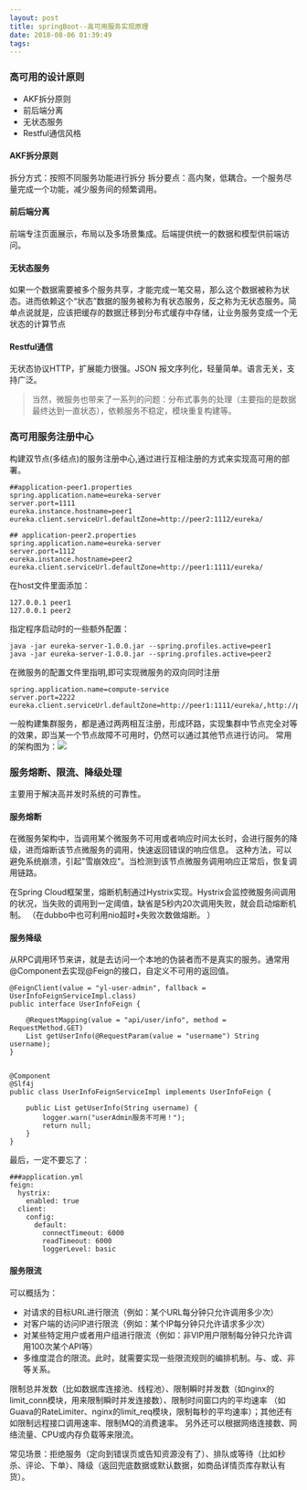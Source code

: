 ```yaml
---
layout: post
title: springBoot--高可用服务实现原理
date: 2018-08-06 01:39:49
tags:
---
```


### 高可用的设计原则
- AKF拆分原则
- 前后端分离
- 无状态服务
- Restful通信风格

####  AKF拆分原则
拆分方式：按照不同服务功能进行拆分
拆分要点：高内聚，低耦合。一个服务尽量完成一个功能，减少服务间的频繁调用。

#### 前后端分离
前端专注页面展示，布局以及多场景集成。后端提供统一的数据和模型供前端访问。

#### 无状态服务
如果一个数据需要被多个服务共享，才能完成一笔交易，那么这个数据被称为状态。进而依赖这个“状态”数据的服务被称为有状态服务，反之称为无状态服务。简单点说就是，应该把缓存的数据迁移到分布式缓存中存储，让业务服务变成一个无状态的计算节点

#### Restful通信
无状态协议HTTP，扩展能力很强。JSON 报文序列化，轻量简单。语言无关，支持广泛。

>当然，微服务也带来了一系列的问题：分布式事务的处理（主要指的是数据最终达到一直状态），依赖服务不稳定，模块重复构建等。

### 高可用服务注册中心

构建双节点(多结点)的服务注册中心,通过进行互相注册的方式来实现高可用的部署。
```
##application-peer1.properties
spring.application.name=eureka-server
server.port=1111
eureka.instance.hostname=peer1
eureka.client.serviceUrl.defaultZone=http://peer2:1112/eureka/
```
```
## application-peer2.properties
spring.application.name=eureka-server
server.port=1112
eureka.instance.hostname=peer2
eureka.client.serviceUrl.defaultZone=http://peer1:1111/eureka/
```

在host文件里面添加：
```
127.0.0.1 peer1
127.0.0.1 peer2
```

指定程序启动时的一些额外配置：
```
java -jar eureka-server-1.0.0.jar --spring.profiles.active=peer1
java -jar eureka-server-1.0.0.jar --spring.profiles.active=peer2
```

在微服务的配置文件里指明,即可实现微服务的双向同时注册
```
spring.application.name=compute-service
server.port=2222
eureka.client.serviceUrl.defaultZone=http://peer1:1111/eureka/,http://peer2:1112/eureka/
```
一般构建集群服务，都是通过两两相互注册，形成环路，实现集群中节点完全对等的效果，即当某一个节点故障不可用时，仍然可以通过其他节点进行访问。
常用的架构图为：![](http://p2jr3pegk.bkt.clouddn.com/springCloud05-1.png)


### 服务熔断、限流、降级处理
主要用于解决高并发时系统的可靠性。

#### 服务熔断
在微服务架构中，当调用某个微服务不可用或者响应时间太长时，会进行服务的降级，进而熔断该节点微服务的调用，快速返回错误的响应信息。
这种方法，可以避免系统崩溃，引起"雪崩效应"。当检测到该节点微服务调用响应正常后，恢复调用链路。

在Spring Cloud框架里，熔断机制通过Hystrix实现。Hystrix会监控微服务间调用的状况，当失败的调用到一定阈值，缺省是5秒内20次调用失败，就会启动熔断机制。
（在dubbo中也可利用nio超时+失败次数做熔断。 ）

#### 服务降级
从RPC调用环节来讲，就是去访问一个本地的伪装者而不是真实的服务。通常用@Component去实现@Feign的接口，自定义不可用的返回值。
```
@FeignClient(value = "yl-user-admin", fallback = UserInfoFeignServiceImpl.class)
public interface UserInfoFeign {

    @RequestMapping(value = "api/user/info", method = RequestMethod.GET)
    List getUserInfo(@RequestParam(value = "username") String username);
}


@Component
@Slf4j
public class UserInfoFeignServiceImpl implements UserInfoFeign {
   
    public List getUserInfo(String username) {
        logger.warn("userAdmin服务不可用！");
        return null;
    }
}
```

最后，一定不要忘了：
```
###application.yml
feign:
  hystrix:
    enabled: true
  client:
    config:
      default:
        connectTimeout: 6000
        readTimeout: 6000
        loggerLevel: basic
```

#### 服务限流
可以概括为：
- 对请求的目标URL进行限流（例如：某个URL每分钟只允许调用多少次）
- 对客户端的访问IP进行限流（例如：某个IP每分钟只允许请求多少次）
- 对某些特定用户或者用户组进行限流（例如：非VIP用户限制每分钟只允许调用100次某个API等）
- 多维度混合的限流。此时，就需要实现一些限流规则的编排机制。与、或、非等关系。

限制总并发数（比如数据库连接池、线程池）、限制瞬时并发数（如nginx的limit_conn模块，用来限制瞬时并发连接数）、限制时间窗口内的平均速率
（如Guava的RateLimiter、nginx的limit_req模块，限制每秒的平均速率）；其他还有如限制远程接口调用速率、限制MQ的消费速率。
另外还可以根据网络连接数、网络流量、CPU或内存负载等来限流。

常见场景：拒绝服务（定向到错误页或告知资源没有了）、排队或等待（比如秒杀、评论、下单）、降级（返回兜底数据或默认数据，如商品详情页库存默认有货）。

